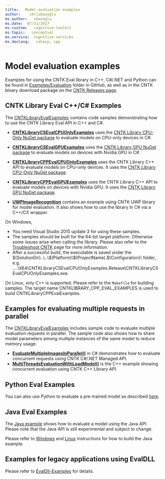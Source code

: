 ```yaml
---
title:   Model evaluation examples
author:    chrisbasoglu
ms.author:   cbasoglu
ms.date:  07/31/2017
ms.custom:   cognitive-toolkit
ms.topic:   conceptual
ms.service:  Cognitive-services
ms.devlang:   csharp, cpp
---
```


# Model evaluation examples

Examples for using the CNTK Eval library in C++, C#/.NET and Python can be found in [Examples/Evaluation](https://github.com/Microsoft/CNTK/blob/release/2.1/Examples/Evaluation) folder in GitHub, as well as in the CNTK binary download package on the [CNTK Releases page](https://github.com/Microsoft/CNTK/releases).

## CNTK Library Eval C++/C# Examples
The [CNTKLibraryEvalExamples](https://github.com/Microsoft/CNTK/blob/release/2.1/Examples/Evaluation/CNTKLibraryEvalExamples.sln) contains code samples demonstrating how to use the CNTK Library Eval API in C++ and C#. 
- [**CNTKLibraryCSEvalCPUOnlyExamples**](https://github.com/Microsoft/CNTK/blob/release/2.1/Examples/Evaluation/CNTKLibraryCSEvalCPUOnlyExamples) uses the [CNTK Library CPU-Only NuGet package](https://www.nuget.org/packages/CNTK.CPUOnly) to evaluate models on CPU-only devices in C#. 

- [**CNTKLibraryCSEvalGPUExamples**](https://github.com/Microsoft/CNTK/blob/release/2.1/Examples/Evaluation/CNTKLibraryCSEvalGPUExamples) uses the [CNTK Library GPU NuGet package](https://www.nuget.org/packages/CNTK.GPU) to evaluate models on devices with Nvidia GPU in C#. 
- [**CNTKLibraryCPPEvalCPUOnlyExamples**](https://github.com/Microsoft/CNTK/blob/release/2.1/Examples/Evaluation/CNTKLibraryCPPEvalCPUOnlyExamples) uses the CNTK Library C++ API to evaluate models on CPU-only devices. It uses the [CNTK Library CPU-Only NuGet package](https://www.nuget.org/packages/CNTK.CPUOnly).
- [**CNTKLibraryCPPEvalGPUExamples**](https://github.com/Microsoft/CNTK/blob/release/2.1/Examples/Evaluation/CNTKLibraryCPPEvalGPUExamples) uses the CNTK Library C++ API to evaluate models on devices with Nvidia GPU. It uses the [CNTK Library GPU NuGet package](https://www.nuget.org/packages/CNTK.GPU).

- [**UWPImageRecognition**](https://github.com/Microsoft/CNTK/blob/release/2.1/Examples/Evaluation/UWPImageRecognition) contains an example using CNTK UWP library for model evaluation. It also shows how to use the library in C# via a C++/CX wrapper.

On Windows,
- You need Visual Studio 2015 update 3 for using these samples.
- The samples should be built for the 64-bit target platform. Otherwise some issues arise when calling the library. Please also refer to the [Troubleshoot CNTK](./Troubleshoot-CNTK.md) page for more information.
- After a successful build, the executable is saved under the $(SolutionDir)..\..\$(Platform)\$(ProjectName).$(Configuration)\ folder, e.g. ..\..\X64\CNTKLibraryCSEvalCPUOnlyExamples.Release\CNTKLibraryCSEvalCPUOnlyExamples.exe.
 
On Linux, only C++ is supported. Please refer to the `Makefile` for building samples. The target name CNTKLIBRARY_CPP_EVAL_EXAMPLES is used to build CNTKLibraryCPPEvalExamples.
 
## Examples for evaluating multiple requests in parallel
The [CNTKLibraryEvalExamples](https://github.com/Microsoft/CNTK/blob/release/2.1/Examples/Evaluation/CNTKLibraryEvalExamples.sln) includes sample code to evaluate multiple evaluation requests in parallel. The sample code also shows how to share model parameters among multiple instances of the same model to reduce memory usage.
- [**EvaluateMultipleImagesInParallel()**](https://github.com/Microsoft/CNTK/blob/release/2.1/Examples/Evaluation/CNTKLibraryCSEvalCPUOnlyExamples/CNTKLibraryCSEvalExamples.cs) in C# demonstrates how to evaluate concurrent requests using CNTK C#/.NET Managed API.
- [**MultiThreadsEvaluationWithLoadModel()**]( https://github.com/Microsoft/CNTK/blob/release/2.1/Examples/Evaluation/CNTKLibraryCPPEvalCPUOnlyExamples/EvalMultithreads.cpp) is the C++ example showing concurrent evaluation using CNTK C++ Library API.

## Python Eval Examples
You can also use Python to evaluate a pre-trained model as described [here](./How-do-I-Evaluate-models-in-Python.md).

## Java Eval Examples
The [Java example](https://github.com/Microsoft/CNTK/blob/release/2.1/Tests/EndToEndTests/EvalClientTests/JavaEvalTest) shows how to evaluate a model using the Java API. Please note that the Java API is still experimental and subject to change.

Please refer to [Windows](./CNTK-Library-Evaluation-on-Windows.md#using-java) and [Linux](./CNTK-Library-Evaluation-on-Linux.md#using-java) instructions for how to build the Java example.

## Examples for legacy applications using EvalDLL

Please refer to [EvalDll-Examples](./EvalDll-Examples.md) for details.

